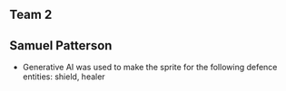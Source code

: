 ## Team 2

## Samuel Patterson

- Generative AI was used to make the sprite for the following defence entities: shield, healer
